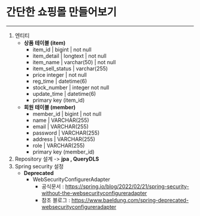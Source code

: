 # 간단한 쇼핑몰 만들어보기

***

1. 엔티티 
   * **상품 테이블 (item)**
     * item_id | bigint | not null
     * item_detail | longtext | not null
     * item_name | varchar(50) | not null
     * item_sell_status | varchar(255)
     * price integer | not null
     * reg_time | datetime(6)
     * stock_number | integer not null
     * update_time | datetime(6)
     * primary key (item_id)
   * **회원 테이블 (member)**
     * member_id | bigint | not null
     * name | VARCHAR(255) 
     * email | VARCHAR(255)
     * password | VARCHAR(255)
     * address | VARCHAR(255)
     * role | VARCHAR(255)
     * primary key (member_id)
2. Repository 설계 -> **jpa , QueryDLS**
3. Spring security 설정
   * **Deprecated** 
     * WebSecurityConfigurerAdapter
       * 공식문서 : https://spring.io/blog/2022/02/21/spring-security-without-the-websecurityconfigureradapter
       * 참조 블로그 : https://www.baeldung.com/spring-deprecated-websecurityconfigureradapter
     
   
     
